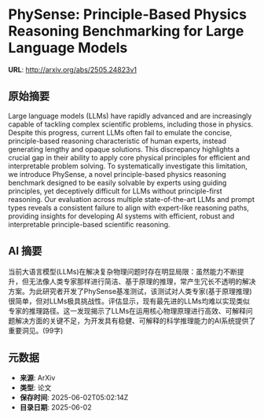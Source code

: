 # PhySense: Principle-Based Physics Reasoning Benchmarking for Large Language Models

**URL**: http://arxiv.org/abs/2505.24823v1

## 原始摘要

Large language models (LLMs) have rapidly advanced and are increasingly
capable of tackling complex scientific problems, including those in physics.
Despite this progress, current LLMs often fail to emulate the concise,
principle-based reasoning characteristic of human experts, instead generating
lengthy and opaque solutions. This discrepancy highlights a crucial gap in
their ability to apply core physical principles for efficient and interpretable
problem solving. To systematically investigate this limitation, we introduce
PhySense, a novel principle-based physics reasoning benchmark designed to be
easily solvable by experts using guiding principles, yet deceptively difficult
for LLMs without principle-first reasoning. Our evaluation across multiple
state-of-the-art LLMs and prompt types reveals a consistent failure to align
with expert-like reasoning paths, providing insights for developing AI systems
with efficient, robust and interpretable principle-based scientific reasoning.


## AI 摘要

当前大语言模型(LLMs)在解决复杂物理问题时存在明显局限：虽然能力不断提升，但无法像人类专家那样进行简洁、基于原理的推理，常产生冗长不透明的解决方案。为此研究者开发了PhySense基准测试，该测试对人类专家(基于原理推理)很简单，但对LLMs极具挑战性。评估显示，现有最先进的LLMs均难以实现类似专家的推理路径。这一发现揭示了LLMs在运用核心物理原理进行高效、可解释问题解决方面的关键不足，为开发具有稳健、可解释的科学推理能力的AI系统提供了重要洞见。(99字)

## 元数据

- **来源**: ArXiv
- **类型**: 论文
- **保存时间**: 2025-06-02T05:02:14Z
- **目录日期**: 2025-06-02
